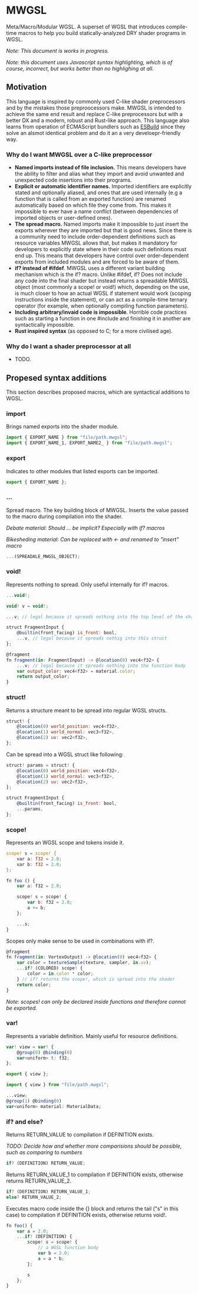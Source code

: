 # MWGSL

Meta/Macro/Modular WGSL. A superset of WGSL that introduces compile-time macros to help you build statically-analyzed DRY shader programs in WGSL.

*Note: This document is works in progress.*

*Note: this document uses Javascript syntax highlighting, which is of course, incorrect, but works better than no highlighing at all.*

## Motivation

This language is inspired by commonly used C-like shader preprocessors and by the mistakes those preproocessors make. MWGSL is intended to achieve the same end result and replace C-like preprocessors but with a better DX and a modern, robust and Rust-like approach. This language also learns from operation of ECMAScript bundlers such as [ESBuild](https://esbuild.github.io/) since they solve an alsmot identical problem and do it an a very develoepr-friendly way.

### Why do I want MWGSL over a C-like preprocessor

* **Named imports instead of file inclusion.** This means developers have the ability to filter and alias what they import and avoid unwanted and unexpected code insertions into their programs.
* **Explicit or automatic identifier names.** Imported identifiers are explicitly stated and optionally aliased, and ones that are used internally (e.g a function that is called from an exported function) are renamed automatically based on which file they come from. This makes it impossible to ever have a name conflict (between dependencies of imported objects or user-defined ones).
* **The spread macro.** Named imports make it impossible to just insert the exports wherever they are imported but that is good news. Since there is a community need to include order-dependent definitions such as resource variables MWGSL allows that, but makes it mandatory for developers to explicitly state where in their code such definitions must end up. This means that developers have control over order-dependent exports from included modules and are forced to be aware of them.
* **if? instead of #ifdef**. MWGSL uses a different variant building mechanism which is the if? macro. Unlike #ifdef, if? Does not include any code into the final shader but instead returns a spreadable MWGSL object (most commonly a scope! or void!) which, depending on the use, is much closer to how an actual WGSL if statement would work (scoping instructions inside the statement), or can act as a compile-time ternary operator (for example, when optionally compiling function parameters).
* **Including arbitrary/invaid code is impossible**. Horrible code practices such as starting a function in one #include and finishing it in another are syntactically impossible. 
* **Rust inspired syntax** (as opposed to C; for a more civilised age).

### Why do I want a shader preprocessor at all

* TODO.

## Propesed syntax additions

This section describes proposed macros, which are syntactical additions to WGSL.

### import

Brings named exports into the shader module.

```js
import { EXPORT_NAME } from "file/path.mwgsl";
import { EXPORT_NAME_1, EXPORT_NAME2_ } from "file/path.mwgsl";
```

### export

Indicates to other modules that listed exports can be imported.

```js
export { EXPORT_NAME };
```

### ...

Spread macro. The key building block of MWGSL. Inserts the value passed to the macro during compilation into the shader.

*Debate material: Should ... be implicit? Especially with if? macros*

*Bikesheding material: Can be replaced with <- and renamed to "insert" macro*

```js
...(SPREADALE_MWGSL_OBJECT);
```

### void!

Represents nothing to spread. Only useful internally for if? macros.

```js
...void!;
```

```js
void! v = void!;

...v; // legal because it spreads nothing into the top level of the shader

struct FragmentInput {
    @builtin(front_facing) is_front: bool,
    ...v, // legal because it spreads nothig into this struct
};

@fragment
fn fragment(in: FragmentInput) -> @location(0) vec4<f32> {
    ...v; // legal because it spreads nothing into the function body
    var output_color: vec4<f32> = material.color;
    return output_color;
}
```

### struct!

Returns a structure meant to be spread into regular WGSL structs.

```js
struct! {
    @location(0) world_position: vec4<f32>,
    @location(1) world_normal: vec3<f32>,
    @location(2) uv: vec2<f32>,
};
```

Can be spread into a WGSL struct like following:

```js
struct! params = struct! {
    @location(0) world_position: vec4<f32>,
    @location(1) world_normal: vec3<f32>,
    @location(2) uv: vec2<f32>,
};

struct FragmentInput {
    @builtin(front_facing) is_front: bool,
    ...params,
};
```

### scope!

Represents an WGSL scope and tokens inside it.

```rs
scope! s = scope! {
    var a: f32 = 2.0;
    var b: f32 = 2.0;
};
```

```js
fn foo () {
    var a: f32 = 2.0;

    scope! s = scope! {
        var b: f32 = 2.0;
        a += b;
    };

    ...s;
}
```

Scopes only make sense to be used in combinations with if?.

```js
@fragment
fn fragment(in: VertexOutput) -> @location(0) vec4<f32> {
    var color = textureSample(texture, sampler, in.uv);
    ...if? (COLORED) scope! {
        color = in.color * color;
    } // if? returns the scope!, which is spread into the shader
    return color;
}
```

*Note: scopes! can only be declared inside functions and therefore cannot be exported.*

### var!

Represents a variable definition. Mainly useful for resource definitions.

```js
var! view = var! {
    @group(0) @binding(0)
    var<uniform> t: f32;
};

export { view };
```

```js
import { view } from "file/path.mwgsl";

...view;
@group(1) @binding(0)
var<uniform> material: MaterialData;

```

### if? and else?

Returns RETURN_VALUE to compilation if DEFINITION exists.

*TODO: Decide how and whether more comparisions should be possible, such as comparing to numbers*

```js
if? (DEFINITION) RETURN_VALUE;
```

Returns RETURN_VALUE_1 to compilation if DEFINITION exists, otherwise returns RETURN_VALUE_2.

```js
if? (DEFINITION) RETURN_VALUE_1;
else? RETURN_VALUE_2;
```

Executes macro code inside the {} block and returns the tail ("s" in this case) to compilation if DEFINITION exists, otherwise returns void!.

```js
fn foo() {
    var a = 2.0;
    ...if! (DEFINITION) {
        scope! s = scope! {
            // a WGSL function body
            var b = 2.0;
            a = a * b;
        };

        s
    };
}
```
